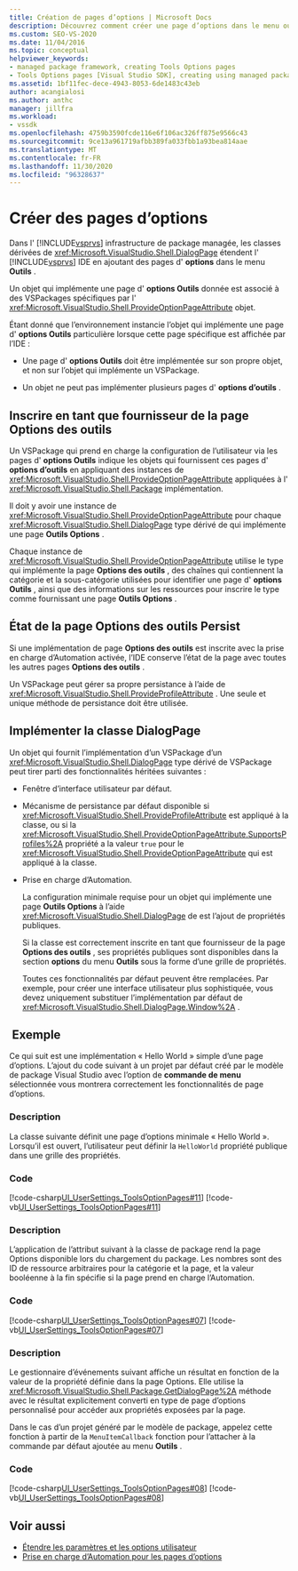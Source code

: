 ```yaml
---
title: Création de pages d’options | Microsoft Docs
description: Découvrez comment créer une page d’options dans le menu outils de Visual Studio en implémentant une classe DialogPage à partir de l’infrastructure de package gérée.
ms.custom: SEO-VS-2020
ms.date: 11/04/2016
ms.topic: conceptual
helpviewer_keywords:
- managed package framework, creating Tools Options pages
- Tools Options pages [Visual Studio SDK], creating using managed package framework
ms.assetid: 1bf11fec-dece-4943-8053-6de1483c43eb
author: acangialosi
ms.author: anthc
manager: jillfra
ms.workload:
- vssdk
ms.openlocfilehash: 4759b3590fcde116e6f106ac326ff875e9566c43
ms.sourcegitcommit: 9ce13a961719afbb389fa033fbb1a93bea814aae
ms.translationtype: MT
ms.contentlocale: fr-FR
ms.lasthandoff: 11/30/2020
ms.locfileid: "96328637"
---
```

# <a name="create-options-pages"></a>Créer des pages d’options
Dans l' [!INCLUDE[vsprvs](../../code-quality/includes/vsprvs_md.md)] infrastructure de package managée, les classes dérivées de <xref:Microsoft.VisualStudio.Shell.DialogPage> étendent l' [!INCLUDE[vsprvs](../../code-quality/includes/vsprvs_md.md)] IDE en ajoutant des pages d' **options** dans le menu **Outils** .

 Un objet qui implémente une page d' **options Outils** donnée est associé à des VSPackages spécifiques par l' <xref:Microsoft.VisualStudio.Shell.ProvideOptionPageAttribute> objet.

 Étant donné que l’environnement instancie l’objet qui implémente une page d' **options Outils** particulière lorsque cette page spécifique est affichée par l’IDE :

- Une page d' **options Outils** doit être implémentée sur son propre objet, et non sur l’objet qui implémente un VSPackage.

- Un objet ne peut pas implémenter plusieurs pages d' **options d’outils** .

## <a name="register-as-a-tools-options-page-provider"></a>Inscrire en tant que fournisseur de la page Options des outils
 Un VSPackage qui prend en charge la configuration de l’utilisateur via les pages d' **options Outils** indique les objets qui fournissent ces pages d' **options d’outils** en appliquant des instances de <xref:Microsoft.VisualStudio.Shell.ProvideOptionPageAttribute> appliquées à l' <xref:Microsoft.VisualStudio.Shell.Package> implémentation.

 Il doit y avoir une instance de <xref:Microsoft.VisualStudio.Shell.ProvideOptionPageAttribute> pour chaque <xref:Microsoft.VisualStudio.Shell.DialogPage> type dérivé de qui implémente une page **Outils Options** .

 Chaque instance de <xref:Microsoft.VisualStudio.Shell.ProvideOptionPageAttribute> utilise le type qui implémente la page **Options des outils** , des chaînes qui contiennent la catégorie et la sous-catégorie utilisées pour identifier une page d' **options Outils** , ainsi que des informations sur les ressources pour inscrire le type comme fournissant une page **Outils Options** .

## <a name="persist-tools-options-page-state"></a>État de la page Options des outils Persist
 Si une implémentation de page **Options des outils** est inscrite avec la prise en charge d’Automation activée, l’IDE conserve l’état de la page avec toutes les autres pages **Options des outils** .

 Un VSPackage peut gérer sa propre persistance à l’aide de <xref:Microsoft.VisualStudio.Shell.ProvideProfileAttribute> . Une seule et unique méthode de persistance doit être utilisée.

## <a name="implement-dialogpage-class"></a>Implémenter la classe DialogPage
 Un objet qui fournit l’implémentation d’un VSPackage d’un <xref:Microsoft.VisualStudio.Shell.DialogPage> type dérivé de VSPackage peut tirer parti des fonctionnalités héritées suivantes :

- Fenêtre d’interface utilisateur par défaut.

- Mécanisme de persistance par défaut disponible si <xref:Microsoft.VisualStudio.Shell.ProvideProfileAttribute> est appliqué à la classe, ou si la <xref:Microsoft.VisualStudio.Shell.ProvideOptionPageAttribute.SupportsProfiles%2A> propriété a la valeur `true` pour le <xref:Microsoft.VisualStudio.Shell.ProvideOptionPageAttribute> qui est appliqué à la classe.

- Prise en charge d’Automation.

  La configuration minimale requise pour un objet qui implémente une page **Outils Options** à l’aide <xref:Microsoft.VisualStudio.Shell.DialogPage> de est l’ajout de propriétés publiques.

  Si la classe est correctement inscrite en tant que fournisseur de la page **Options des outils** , ses propriétés publiques sont disponibles dans la section **options** du menu **Outils** sous la forme d’une grille de propriétés.

  Toutes ces fonctionnalités par défaut peuvent être remplacées. Par exemple, pour créer une interface utilisateur plus sophistiquée, vous devez uniquement substituer l’implémentation par défaut de <xref:Microsoft.VisualStudio.Shell.DialogPage.Window%2A> .

## <a name="example"></a> Exemple
 Ce qui suit est une implémentation « Hello World » simple d’une page d’options. L’ajout du code suivant à un projet par défaut créé par le modèle de package Visual Studio avec l’option de **commande de menu** sélectionnée vous montrera correctement les fonctionnalités de page d’options.

### <a name="description"></a>Description
 La classe suivante définit une page d’options minimale « Hello World ». Lorsqu’il est ouvert, l’utilisateur peut définir la `HelloWorld` propriété publique dans une grille des propriétés.

### <a name="code"></a>Code
 [!code-csharp[UI_UserSettings_ToolsOptionPages#11](../../extensibility/internals/codesnippet/CSharp/creating-options-pages_1.cs)]
 [!code-vb[UI_UserSettings_ToolsOptionPages#11](../../extensibility/internals/codesnippet/VisualBasic/creating-options-pages_1.vb)]

### <a name="description"></a>Description
 L’application de l’attribut suivant à la classe de package rend la page Options disponible lors du chargement du package. Les nombres sont des ID de ressource arbitraires pour la catégorie et la page, et la valeur booléenne à la fin spécifie si la page prend en charge l’Automation.

### <a name="code"></a>Code
 [!code-csharp[UI_UserSettings_ToolsOptionPages#07](../../extensibility/internals/codesnippet/CSharp/creating-options-pages_2.cs)]
 [!code-vb[UI_UserSettings_ToolsOptionPages#07](../../extensibility/internals/codesnippet/VisualBasic/creating-options-pages_2.vb)]

### <a name="description"></a>Description
 Le gestionnaire d’événements suivant affiche un résultat en fonction de la valeur de la propriété définie dans la page Options. Elle utilise la <xref:Microsoft.VisualStudio.Shell.Package.GetDialogPage%2A> méthode avec le résultat explicitement converti en type de page d’options personnalisé pour accéder aux propriétés exposées par la page.

 Dans le cas d’un projet généré par le modèle de package, appelez cette fonction à partir de la `MenuItemCallback` fonction pour l’attacher à la commande par défaut ajoutée au menu **Outils** .

### <a name="code"></a>Code
 [!code-csharp[UI_UserSettings_ToolsOptionPages#08](../../extensibility/internals/codesnippet/CSharp/creating-options-pages_3.cs)]
 [!code-vb[UI_UserSettings_ToolsOptionPages#08](../../extensibility/internals/codesnippet/VisualBasic/creating-options-pages_3.vb)]

## <a name="see-also"></a>Voir aussi
- [Étendre les paramètres et les options utilisateur](../../extensibility/extending-user-settings-and-options.md)
- [Prise en charge d’Automation pour les pages d’options](../../extensibility/internals/automation-support-for-options-pages.md)
